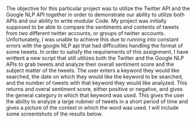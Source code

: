 The objective for this particular project was to utilize the Twitter API and the Google NLP API together in order to demonstrate our ability to utilize both APIs and our ability to write modular Code. My project was initially supposed to be able to compare the sentiments and contents of tweets from two different twitter accounts, or groups of twitter accounts. Unfortunately, I was unable to achieve this due to running into constant errors with the google NLP api that had difficulties handling the format of some tweets. In order to satisfy the requirements of this assignment, I have writtent a new script that still utilizes both the Twitter and the Google NLP APIs to grab tweets and analyze their overall sentiment score and the subject matter of the tweets. The user enters a keyword they would like searched, the date on which they would like the keyword to be searched, and the number of tweets with that keyword they would like analyzed. This returns and overal sentiment score, either positive or negative, and gives the general category in which that keyword was used. This gives the user the ability to analyze a large nubmer of tweets in a short period of time and gives a picture of the context in which the word was used. I will include some screentshots of the results below.


